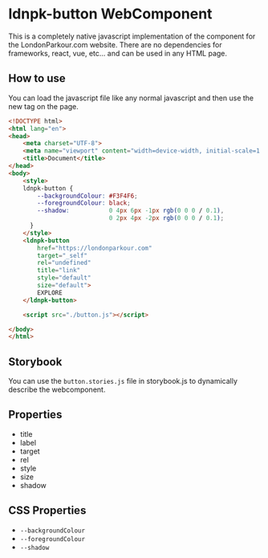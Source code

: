 # ldnpk-button WebComponent

This is a completely native javascript implementation of the component for the 
LondonParkour.com website. 
There are no dependencies for frameworks, react, vue, etc... and can be used
in any HTML page.

## How to use

You can load the javascript file like any normal javascript and then use the new 
tag on the page.

```html
<!DOCTYPE html>
<html lang="en">
<head>
    <meta charset="UTF-8">
    <meta name="viewport" content="width=device-width, initial-scale=1.0">
    <title>Document</title>
</head>
<body>
    <style>
	ldnpk-button {
	    --backgroundColour: #F3F4F6;
	    --foregroundColour: black;
	    --shadow:           0 4px 6px -1px rgb(0 0 0 / 0.1), 
                            0 2px 4px -2px rgb(0 0 0 / 0.1);
	  }
    </style>
    <ldnpk-button
        href="https://londonparkour.com"
        target="_self"
        rel="undefined"
        title="link"
        style="default"
        size="default">
        EXPLORE
    </ldnpk-button>

    <script src="./button.js"></script>

</body>
</html>
```

## Storybook

You can use the `button.stories.js` file in storybook.js to dynamically describe 
the webcomponent.

## Properties

- title
- label
- target
- rel
- style
- size
- shadow

## CSS Properties

- `--backgroundColour`
- `--foregroundColour`
- `--shadow`